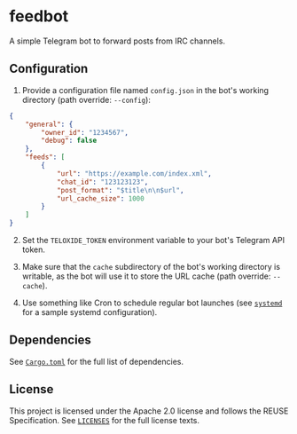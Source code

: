 # feedbot

A simple Telegram bot to forward posts from IRC channels.

## Configuration

1) Provide a configuration file named `config.json` in the bot's working directory
(path override: `--config`):

```json
{
    "general": {
        "owner_id": "1234567",
        "debug": false
    },
    "feeds": [
        {
            "url": "https://example.com/index.xml",
            "chat_id": "123123123",
            "post_format": "$title\n\n$url",
            "url_cache_size": 1000
        }
    ]
}
```

2) Set the `TELOXIDE_TOKEN` environment variable to your bot's Telegram API token.

3) Make sure that the `cache` subdirectory of the bot's working directory is writable, as the bot
will use it to store the URL cache (path override: `--cache`).

4) Use something like Cron to schedule regular bot launches (see [`systemd`](systemd) for a sample
systemd configuration).

## Dependencies

See [`Cargo.toml`](./Cargo.toml) for the full list of dependencies.

## License

This project is licensed under the Apache 2.0 license and follows the REUSE Specification. See
[`LICENSES`](./LICENSES) for the full license texts.
